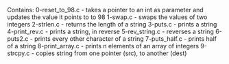 Contains:
0-reset_to_98.c - takes a pointer to an int as parameter and updates the value it points to to 98
1-swap.c - swaps the values of two integers
2-strlen.c - returns the length of a string
3-puts.c - prints a string
4-print_rev.c - prints a string, in reverse
5-rev_string.c - reverses a string
6-puts2.c - prints every other character of a string
7-puts_half.c - prints half of a string
8-print_array.c - prints n elements of an array of integers
9-strcpy.c - copies string from one pointer (src), to another (dest)
